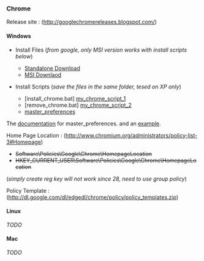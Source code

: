 ### Chrome

Release site : (http://googlechromereleases.blogspot.com/)

#### Windows

* Install Files (_from google, only MSI version works with install scripts below_)
    - [Standalone Download][chrome_win]
    - [MSI Downlaod][chrome_win_msi]

* Install Scripts (_save the files in the same folder, tesed on XP only_)
    - [install_chrome.bat] [my_chrome_script_1] 
    - [remove_chrome.bat] [my_chrome_script_2]
    - [master_preferences][my_chrome_perf]

[chrome_win]:https://dl.google.com/tag/s/appguid%3D%7B8A69D345-D564-463C-AFF1-A69D9E530F96%7D%26iid%3D%7B4CCCCB56-E8B8-F482-D457-3DF54C9B95C0%7D%26lang%3Den%26browser%3D3%26usagestats%3D0%26appname%3DGoogle%2520Chrome%26needsadmin%3Dtrue%26installdataindex%3Ddefaultbrowser/update2/installers/ChromeStandaloneSetup.exe
[chrome_win_msi]:https://dl.google.com/tag/s/appguid%3D%7B8A69D345-D564-463C-AFF1-A69D9E530F96%7D%26iid%3D%7BCA8DF948-A4C1-39A2-F252-9F2344D3C552%7D%26lang%3Den%26browser%3D4%26usagestats%3D0%26appname%3DGoogle%2520Chrome%26needsadmin%3Dprefers/edgedl/chrome/install/GoogleChromeStandaloneEnterprise.msi
[my_chrome_script_1]:https://github.com/dindinw/usersettings/raw/master/chrome/install_chrome.bat
[my_chrome_script_2]:https://github.com/dindinw/usersettings/raw/master/chrome/remove_chrome.bat
[my_chrome_perf]:https://github.com/dindinw/usersettings/raw/master/chrome/master_preferences

The [documentation][chrome_master_perf_doc] for master_preferences. and an [example][chrome_master_perf_example].

Home Page Location  : (http://www.chromium.org/administrators/policy-list-3#Homepage)
    
* ~~Software\Policies\Google\Chrome\HomepageLocation~~
* ~~HKEY_CURRENT_USER\Software\Policies\Google\Chrome\HomepageLocation~~ 

(_simply create reg key will not work since 28, need to use group policy_)

Policy Template : (http://dl.google.com/dl/edgedl/chrome/policy/policy_templates.zip)
  
#### Linux
_TODO_
#### Mac
_TODO_


[chrome_master_perf_doc]:https://support.google.com/chrome/a/answer/187948
[chrome_master_perf_example]:http://www.chromium.org/administrators/configuring-other-preferences#TOC-Preferences-List